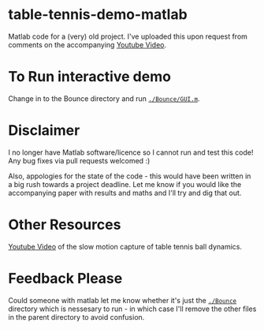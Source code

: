 # table-tennis-demo-matlab

Matlab code for a (very) old project.
I've uploaded this upon request from comments on the accompanying [Youtube Video](https://www.youtube.com/watch?v=Ijy7N31rks0).

# To Run interactive demo
Change in to the Bounce directory and run [`./Bounce/GUI.m`](GUI.m). 

# Disclaimer
I no longer have Matlab software/licence so I cannot run and test this code! Any bug fixes via pull requests welcomed :)

Also, appologies for the state of the code - this would have been written in a big rush towards a project deadline. Let me know if you would like the accompanying paper with results and maths and I'll try and dig that out.

# Other Resources
[Youtube Video](https://www.youtube.com/watch?v=wzJqh4aJvYs&t=2s) of the slow motion capture of table tennis ball dynamics.

# Feedback Please
Could someone with matlab let me know whether it's just the [`./Bounce`](Bounce) directory which is nessesary to run - in which case I'll remove the other files in the parent directory to avoid confusion.
